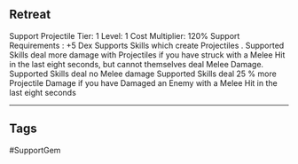 ## Retreat
Support
Projectile
Tier: 1
Level: 1
Cost Multiplier: 120%
Support Requirements : +5 Dex
Supports Skills which create Projectiles . Supported Skills deal more damage with Projectiles if you have struck with a Melee Hit in the last eight seconds, but cannot themselves deal Melee Damage.
Supported Skills deal no Melee damage
Supported Skills deal 25 % more Projectile Damage if you have Damaged an Enemy with a Melee Hit in the last eight seconds

---
## Tags
#SupportGem
